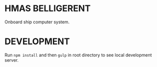 # HMAS BELLIGERENT
Onboard ship computer system.

# DEVELOPMENT #
Run `npm install` and then `gulp` in root directory to see local development server.
